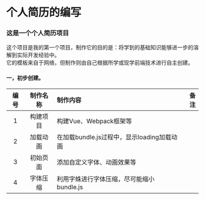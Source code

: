 #  个人简历的编写  

### 这是一个个人简历项目  
这个项目是我的第一个项目，制作它的目的是：将学到的基础知识能够进一步的溶解到实际开发经验中。  
它的模板来自于网络，但制作则由自己根据所学或现学前端技术进行自主创建。


#### 一，初步创建。  
| 编号  | 制作名称      | 制作内容                                 | 备注  |
| :---:| :----------: |:---------------------------------------| -----:|
| 1    | 构建项目      | 构建Vue、Webpack框架等                    |       |
| 2    | 加载动画      | 在加载bundle.js过程中，显示loading加载动画   |       |
| 3    | 初始页面      | 添加自定义字体、动画效果等                   |       |
| 4    | 字体压缩     | 利用字蛛进行字体压缩，尽可能缩小bundle.js                   |       |



